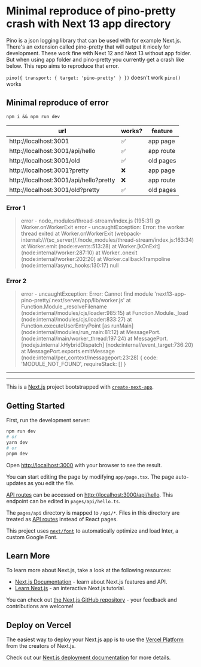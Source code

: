 # Minimal reproduce of pino-pretty crash with Next 13 app directory

Pino is a json logging library that can be used with for example Next.js. There's an
extension called pino-pretty that will output it nicely for development. These
work fine with Next 12 and Next 13 without app folder. But when using app folder
and pino-pretty you currently get a crash like below. This repo aims to
reproduce that error.

`pino({ transport: { target: 'pino-pretty' } })` doesn't work
`pino()` works

## Minimal reproduce of error

`npm i && npm run dev`

| url                                    | works?             | feature   |
| -------------------------------------- | ------------------ | --------- |
| http://localhost:3001                  | :white_check_mark: | app page  |
| http://localhost:3001/api/hello        | :white_check_mark: | app route |
| http://localhost:3001/old              | :white_check_mark: | old pages |
| http://localhost:3001?pretty           | :x:                | app page  |
| http://localhost:3001/api/hello?pretty | :x:                | app route |
| http://localhost:3001/old?pretty       | :white_check_mark: | old pages |

### Error 1

> error - node_modules/thread-stream/index.js (195:31) @ Worker.onWorkerExit
> error - uncaughtException: Error: the worker thread exited
> at Worker.onWorkerExit (webpack-internal:///(sc_server)/./node_modules/thread-stream/index.js:163:34)
> at Worker.emit (node:events:513:28)
> at Worker.[kOnExit] (node:internal/worker:287:10)
> at Worker.<computed>.onexit (node:internal/worker:202:20)
> at Worker.callbackTrampoline (node:internal/async_hooks:130:17)
> null

### Error 2

> error - uncaughtException: Error: Cannot find module 'next13-app-pino-pretty/.next/server/app/lib/worker.js'
> at Function.Module.\_resolveFilename (node:internal/modules/cjs/loader:985:15)
> at Function.Module.\_load (node:internal/modules/cjs/loader:833:27)
> at Function.executeUserEntryPoint [as runMain] (node:internal/modules/run_main:81:12)
> at MessagePort.<anonymous> (node:internal/main/worker_thread:197:24)
> at MessagePort.[nodejs.internal.kHybridDispatch] (node:internal/event_target:736:20)
> at MessagePort.exports.emitMessage (node:internal/per_context/messageport:23:28) {
> code: 'MODULE_NOT_FOUND',
> requireStack: []
> }

---

---

This is a [Next.js](https://nextjs.org/) project bootstrapped with [`create-next-app`](https://github.com/vercel/next.js/tree/canary/packages/create-next-app).

## Getting Started

First, run the development server:

```bash
npm run dev
# or
yarn dev
# or
pnpm dev
```

Open [http://localhost:3000](http://localhost:3000) with your browser to see the result.

You can start editing the page by modifying `app/page.tsx`. The page auto-updates as you edit the file.

[API routes](https://nextjs.org/docs/api-routes/introduction) can be accessed on [http://localhost:3000/api/hello](http://localhost:3000/api/hello). This endpoint can be edited in `pages/api/hello.ts`.

The `pages/api` directory is mapped to `/api/*`. Files in this directory are treated as [API routes](https://nextjs.org/docs/api-routes/introduction) instead of React pages.

This project uses [`next/font`](https://nextjs.org/docs/basic-features/font-optimization) to automatically optimize and load Inter, a custom Google Font.

## Learn More

To learn more about Next.js, take a look at the following resources:

- [Next.js Documentation](https://nextjs.org/docs) - learn about Next.js features and API.
- [Learn Next.js](https://nextjs.org/learn) - an interactive Next.js tutorial.

You can check out [the Next.js GitHub repository](https://github.com/vercel/next.js/) - your feedback and contributions are welcome!

## Deploy on Vercel

The easiest way to deploy your Next.js app is to use the [Vercel Platform](https://vercel.com/new?utm_medium=default-template&filter=next.js&utm_source=create-next-app&utm_campaign=create-next-app-readme) from the creators of Next.js.

Check out our [Next.js deployment documentation](https://nextjs.org/docs/deployment) for more details.
